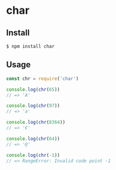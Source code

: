 # char

## Install

```
$ npm install char
```


## Usage

```js
const chr = require('char')

console.log(chr(65))
// => 'A'

console.log(chr(97))
// => 'a'

console.log(chr(8364))
// => '€'

console.log(chr(64))
// => '@'

console.log(chr(-1))
// => RangeError: Invalid code point -1
```
